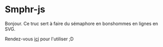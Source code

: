 # Smphr-js

Bonjour. Ce truc sert à faire du sémaphore en bonshommes en lignes en SVG.

Rendez-vous [ici]() pour l'utiliser ;D